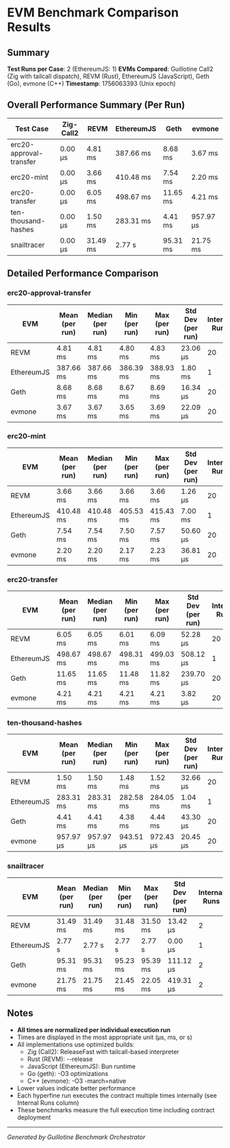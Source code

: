 # EVM Benchmark Comparison Results

## Summary

**Test Runs per Case**: 2 (EthereumJS: 1)
**EVMs Compared**: Guillotine Call2 (Zig with tailcall dispatch), REVM (Rust), EthereumJS (JavaScript), Geth (Go), evmone (C++)
**Timestamp**: 1756063393 (Unix epoch)

## Overall Performance Summary (Per Run)

| Test Case | Zig-Call2 | REVM | EthereumJS | Geth | evmone |
|-----------|-----------|------|------------|------|--------|
| erc20-approval-transfer   | 0.00 μs | 4.81 ms | 387.66 ms | 8.68 ms | 3.67 ms |
| erc20-mint                | 0.00 μs | 3.66 ms | 410.48 ms | 7.54 ms | 2.20 ms |
| erc20-transfer            | 0.00 μs | 6.05 ms | 498.67 ms | 11.65 ms | 4.21 ms |
| ten-thousand-hashes       | 0.00 μs | 1.50 ms | 283.31 ms | 4.41 ms | 957.97 μs |
| snailtracer               | 0.00 μs | 31.49 ms | 2.77 s | 95.31 ms | 21.75 ms |

## Detailed Performance Comparison

### erc20-approval-transfer

| EVM | Mean (per run) | Median (per run) | Min (per run) | Max (per run) | Std Dev (per run) | Internal Runs |
|-----|----------------|------------------|---------------|---------------|-------------------|---------------|
| REVM        | 4.81 ms | 4.81 ms | 4.80 ms | 4.83 ms | 23.06 μs |            20 |
| EthereumJS  | 387.66 ms | 387.66 ms | 386.39 ms | 388.93 ms | 1.80 ms |             1 |
| Geth        | 8.68 ms | 8.68 ms | 8.67 ms | 8.69 ms | 16.34 μs |            20 |
| evmone      | 3.67 ms | 3.67 ms | 3.65 ms | 3.69 ms | 22.09 μs |            20 |

### erc20-mint

| EVM | Mean (per run) | Median (per run) | Min (per run) | Max (per run) | Std Dev (per run) | Internal Runs |
|-----|----------------|------------------|---------------|---------------|-------------------|---------------|
| REVM        | 3.66 ms | 3.66 ms | 3.66 ms | 3.66 ms | 1.26 μs |            20 |
| EthereumJS  | 410.48 ms | 410.48 ms | 405.53 ms | 415.43 ms | 7.00 ms |             1 |
| Geth        | 7.54 ms | 7.54 ms | 7.50 ms | 7.57 ms | 50.60 μs |            20 |
| evmone      | 2.20 ms | 2.20 ms | 2.17 ms | 2.23 ms | 36.81 μs |            20 |

### erc20-transfer

| EVM | Mean (per run) | Median (per run) | Min (per run) | Max (per run) | Std Dev (per run) | Internal Runs |
|-----|----------------|------------------|---------------|---------------|-------------------|---------------|
| REVM        | 6.05 ms | 6.05 ms | 6.01 ms | 6.09 ms | 52.28 μs |            20 |
| EthereumJS  | 498.67 ms | 498.67 ms | 498.31 ms | 499.03 ms | 508.12 μs |             1 |
| Geth        | 11.65 ms | 11.65 ms | 11.48 ms | 11.82 ms | 239.70 μs |            20 |
| evmone      | 4.21 ms | 4.21 ms | 4.21 ms | 4.21 ms | 3.82 μs |            20 |

### ten-thousand-hashes

| EVM | Mean (per run) | Median (per run) | Min (per run) | Max (per run) | Std Dev (per run) | Internal Runs |
|-----|----------------|------------------|---------------|---------------|-------------------|---------------|
| REVM        | 1.50 ms | 1.50 ms | 1.48 ms | 1.52 ms | 32.66 μs |            20 |
| EthereumJS  | 283.31 ms | 283.31 ms | 282.58 ms | 284.05 ms | 1.04 ms |             1 |
| Geth        | 4.41 ms | 4.41 ms | 4.38 ms | 4.44 ms | 43.30 μs |            20 |
| evmone      | 957.97 μs | 957.97 μs | 943.51 μs | 972.43 μs | 20.45 μs |            20 |

### snailtracer

| EVM | Mean (per run) | Median (per run) | Min (per run) | Max (per run) | Std Dev (per run) | Internal Runs |
|-----|----------------|------------------|---------------|---------------|-------------------|---------------|
| REVM        | 31.49 ms | 31.49 ms | 31.48 ms | 31.50 ms | 13.42 μs |             2 |
| EthereumJS  | 2.77 s | 2.77 s | 2.77 s | 2.77 s | 0.00 μs |             1 |
| Geth        | 95.31 ms | 95.31 ms | 95.23 ms | 95.39 ms | 111.12 μs |             2 |
| evmone      | 21.75 ms | 21.75 ms | 21.45 ms | 22.05 ms | 419.31 μs |             2 |


## Notes

- **All times are normalized per individual execution run**
- Times are displayed in the most appropriate unit (μs, ms, or s)
- All implementations use optimized builds:
  - Zig (Call2): ReleaseFast with tailcall-based interpreter
  - Rust (REVM): --release
  - JavaScript (EthereumJS): Bun runtime
  - Go (geth): -O3 optimizations
  - C++ (evmone): -O3 -march=native
- Lower values indicate better performance
- Each hyperfine run executes the contract multiple times internally (see Internal Runs column)
- These benchmarks measure the full execution time including contract deployment

---

*Generated by Guillotine Benchmark Orchestrator*

